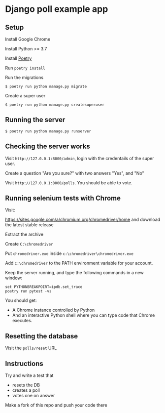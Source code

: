 # Django poll example app



## Setup

Install Google Chrome

Install Python >= 3.7

Install [Poetry](https://python-poetry.org/)


Run `poetry install`

Run the migrations

```
$ poetry run python manage.py migrate
```

Create a super user

```
$ poetry run python manage.py createsuperuser
```

## Running the server


```
$ poetry run python manage.py runserver
```

## Checking the server works

Visit `http://127.0.0.1:8000/admin`, login with the credentails
of the super user.

Create a question "Are you sure?" with two answers "Yes", and "No"

Visit `http://127.0.0.1:8000/polls`. You should be able to vote.

## Running selenium tests with Chrome

Visit:

https://sites.google.com/a/chromium.org/chromedriver/home
and download the latest stable release

Extract the archive

Create `C:\chromedriver`

Put `chromedriver.exe` inside `c:\chromedriver\chromedriver.exe`

Add `C:\chromedriver` to the PATH environment variable for your account.

Keep the server running, and type the following commands in a new window:

```
set PYTHONBREAKPOIRT=ipdb.set_trace
poetry run pytest -vs
```

You should get:

* A Chrome instance controlled by Python
* And an interactive Python shell where you can type code that Chrome executes.


## Resetting the database

Visit the `polls/reset` URL

## Instructions

Try and write a test that
* resets the DB
* creates a poll
* votes one on answer

Make a fork of this repo and push your code there
